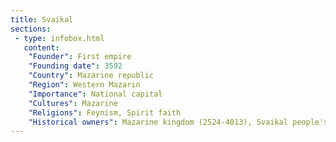 ```yaml
---
title: Svaikal
sections:
 - type: infobox.html
   content:
    "Founder": First empire
    "Founding date": 3592
    "Country": Mazarine republic
    "Region": Western Mazarin
    "Importance": National capital
    "Cultures": Mazarine
    "Religions": Feynism, Spirit faith
    "Historical owners": Mazarine kingdom (2524-4013), Svaikal people's republic (4013), New Mazarine empire (4013-4114), Restored Mazarine kingdom (4114-4130), Mazarine republic (4130 onwards)
---
```


